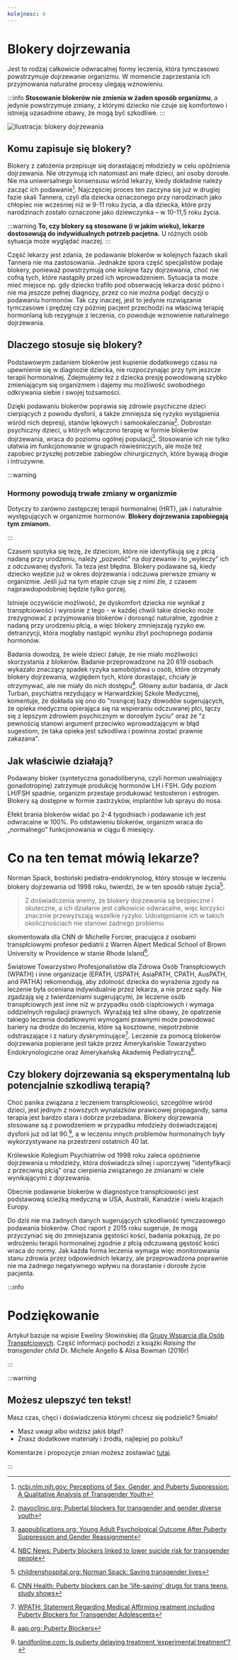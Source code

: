 ```yaml
---
kolejnosc: 4
---
```


# Blokery dojrzewania

Jest to rodzaj całkowicie odwracalnej formy leczenia, która tymczasowo powstrzymuje dojrzewanie organizmu. W momencie zaprzestania ich przyjmowania naturalne procesy ulegają wznowieniu.

:::info
**Stosowanie blokerów nie zmienia w żaden sposób organizmu**, a jedynie powstrzymuje zmiany, z którymi dziecko nie czuje się komfortowo i istnieją uzasadnine obawy, że mogą być szkodliwe.
:::

![Ilustracja: blokery dojrzewania](https://tranzycja.pl/media/img/blokery-dojrzewania.png)


## Komu zapisuje się blokery?

Blokery z założenia przepisuje się dorastającej młodzieży w celu opóźnienia dojrzewania. Nie otrzymują ich natomiast ani małe dzieci, ani osoby dorosłe. Nie ma uniwersalnego konsensusu wśród lekarzy, kiedy dokładnie należy zacząć ich podawanie[^9]. Najczęściej proces ten zaczyna się już w drugiej fazie skali Tannera, czyli dla dziecka oznaczonego przy narodzinach jako chłopiec nie wcześniej niż w 9-11 roku życia, a dla dziecka, które przy narodzinach zostało oznaczone jako dziewczynka – w 10-11,5 roku życia.

:::warning
**To, czy blokery są stosowane (i w jakim wieku), lekarze dostosowują do indywidualnych potrzeb pacjetna.** U różnych osób sytuacja może wyglądać inaczej.
:::

Część lekarzy jest zdania, że podawanie blokerów w kolejnych fazach skali Tannera nie ma zastosowania. Jednakże spora część specjalistów podaje blokery, ponieważ powstrzymują one kolejne fazy dojrzewania, choć nie cofną tych, które nastąpiły przed ich wprowadzeniem. Sytuacja ta może mieć miejsce np. gdy dziecko trafiło pod obserwację lekarza dość późno i nie ma jeszcze pełnej diagnozy, przez co nie można podjąć decyzji o podawaniu hormonów. Tak czy inaczej, jest to jedynie rozwiązanie tymczasowe i prędzej czy później pacjent przechodzi na właściwą terapię hormonlaną lub rezygnuje z leczenia, co powoduje wznowienie naturalnego dojrzewania.

## Dlaczego stosuje się blokery?

Podstawowym zadaniem blokerów jest kupienie dodatkowego czasu na upewnienie się w diagnozie dziecka, nie rozpoczynając przy tym jeszcze terapii hormonalnej. Zdejmujemy też z dziecka presję powodowaną szybko zmieniającym się organizmem i dajemy mu możliwość swobodnego odkrywania siebie i swojej tożsamości.

Dzięki podawaniu blokerów poprawia się zdrowie psychiczne dzieci cierpiących z powodu dysforii, a także zmniejsza się ryzyko wystąpienia wśród nich depresji, stanów lękowych i samookaleczania[^8]. Dobrostan psychiczny dzieci, u których włączono terapię w formie blokerów dojrzewania, wraca do poziomu ogólnej populacji[^1]. Stosowanie ich nie tylko ułatwia im funkcjonowanie w grupach rówieśniczych, ale może też zapobiec przyszłej potrzebie zabiegów chirurgicznych, które bywają drogie i intruzywne.

:::warning

### Hormony powodują trwałe zmiany w organizmie

Dotyczy to zarówno zastępczej terapii hormonalnej (HRT), jak i naturalnie występujących w organizmie hormonów. **Blokery dojrzewania zapobiegają tym zmianom.**

:::

Czasem spotyka się tezę, że dzieciom, które nie identyfikują się z płcią nadaną przy urodzeniu, należy „pozwolić” na dojrzewanie i to „wyleczy” ich z odczuwanej dysforii. Ta teza jest błędna. Blokery podawane są, kiedy dziecko wejdzie już w okres dojrzewania i odczuwa pierwsze zmiany w organizmie. Jeśli już na tym etapie czuje się z nimi źle, z czasem najprawdopodobniej będzie tylko gorzej.

Istnieje oczywiście możliwość, że dyskomfort dziecka nie wynikał z transpłciowości i wyrośnie z tego - w każdej chwili takie dziecko może zrezygnować z przyjmowania blokerów i dorosnąć naturalnie, zgodnie z nadaną przy urodzeniu płcią, a więc blokery zmniejszają ryzyko ew. detranzycji, która mogłaby nastąpić wyniku zbyt pochopnego podania hormonów.

Badania dowodzą, że wiele dzieci żałuje, że nie miało możliwości skorzystania z blokerów. Badanie przeprowadzone na 20 619 osobach wykazało znaczący spadek ryzyka samobójstwa u osób, które otrzymały blokery dojrzewania, względem tych, które dorastając, chciały je otrzymywać, ale nie miały do nich dostępu[^2]. Główny autor badania, dr Jack Turban, psychiatra rezydujący w Harwardzkiej Szkole Medycznej, komentuje, że dokłada się ono do "rosnącej bazy dowodów sugerujących, że opieka medyczna opierająca się na wspieraniu odczuwanej płci, łączy się z lepszym zdrowiem psychicznym w dorosłym życiu" oraz że "z pewnością stanowi argument przeciwko wprowadzającym w błąd sugestiom, że taka opieka jest szkodliwa i powinna zostać prawnie zakazana".


## Jak właściwie działają?

Podawany bloker (syntetyczna gonadoliberyna, czyli hormon uwalniający gonadotropinę) zatrzymuje produkcję hormonów LH i FSH. Gdy poziom LH/FSH spadnie, organizm przestaje produkować testosteron i estrogen. Blokery są dostępne w formie zastrzyków, implantów lub sprayu do nosa.

Efekt brania blokerów widać po 2-4 tygodniach i podawanie ich jest odwracalne w 100%. Po odstawieniu blokerów, organizm wraca do „normalnego” funkcjonowania w ciągu 6 miesięcy.

# Co na ten temat mówią lekarze?

Norman Spack, bostoński pediatra-endokrynolog, który stosuje w leczeniu blokery dojrzewania od 1998 roku, twierdzi, że w ten sposób ratuje życia[^3].

> Z doświadczenia wiemy, że blokery dojrzewania są bezpieczne i skuteczne, a ich działanie jest całkowicie odwracalne, więc korzyści znacznie przewyższają wszelkie ryzyko. Udostępnianie ich w takich okolicznościach nie stanowi żadnego problemu

skomentowała dla CNN dr Michelle Forcier, pracująca z osobami transpłciowymi profesor pediatrii z Warren Alpert Medical School of Brown University w Providence w stanie Rhode Island[^6].

Światowe Towarzystwo Profesjonalistów dla Zdrowa Osób Transpłciowych (WPATH) i inne organizacje (EPATH, USPATH, AsiaPATH, CPATH, AusPATH, and PATHA) rekomendują, aby zdolność dziecka do wyrażenia zgody na leczenie była oceniana indywidualnie przez lekarza, a nie przez sądy. Nie zgadzają się z twierdzeniami sugerującymi, że leczenie osób transpłciowych jest inne niż w przypadku osób cispłciowych i wymaga oddzielnych regulacji prawnych. Wyrażają też silne obawy, że opatrzenie takiego leczenia dodatkowymi wymogami prawnymi może powodować bariery na drodze do leczenia, które są kosztowne, niepotrzebnie odstraszające i z natury dyskryminujące[^4]. Leczenie za pomocą blokerów dojrzewania popierane jest także przez Amerykańskie Towarzystwo Endokrynologiczne oraz Amerykańską Akademię Pediatryczną[^5].

## Czy blokery dojrzewania są eksperymentalną lub potencjalnie szkodliwą terapią?

Choć panika związana z leczeniem transpłciowości, szcególnie wśród dzieci, jest jednym z nowszych wynalazków prawicowej propagandy, sama terapia jest bardzo stara i dobrze przebadana. Blokery dojrzewania stosowane są z powodzeniem w przypadku młodzieży doświadczającej dysforii już od lat 90.[^7], a w leczeniu innych problemów hormonalnych były wykorzystywane na przestrzeni ostatnich 40 lat.

Królewskie Kolegium Psychiatrów od 1998 roku zaleca opóźnienie dojrzewania u młodzieży, która doświadcza silnej i uporczywej "identyfikacji z przeciwną płcią" oraz cierpienia związanego ze zmianami w ciele wynikającymi z dojrzewania.

Obecnie podawanie blokerów w diagnostyce transpłciowości jest podstawową ścieżką medyczną w USA, Australii, Kanadzie i wielu krajach Europy.

Do dziś nie ma żadnych danych sugerujących szkodliwość tymczasowego podawania blokerów. Choć raport z 2015 roku sugeruje, że mogą przyczyniać się do zmniejszania gęstości kości, badania pokazują, że po wdrożeniu terapii hormonalnej zgodnie z płcią odczuwaną gęstość kości wraca do normy. Jak każda forma leczenia wymaga więc monitorowania stanu zdrowia przez odpowiednich lekarzy, ale przeprowadzona poprawnie nie ma żadnego negatywnego wpływu na dorastanie i dorosłe życie pacjenta.


:::info
# Podziękowanie

Artykuł bazuje na wpisie Eweliny Słowińskiej dla [Grupy Wsparcia dla Osób Transpłciowych](https://www.facebook.com/groups/1429825323924186/). Część informacji pochodzi z książki *Raising the transgender child* Dr. Michele Angello & Alisa Bowman (2016r)

:::

:::warning

## Możesz ulepszyć ten tekst!

Masz czas, chęci i doświadczenia którymi chcesz się podzielić? Śmiało!

* Masz uwagi albo widzisz jakiś błąd?
* Znasz dodatkowe materiały i źródła, najlepiej po polsku?

Komentarze i propozycje zmian możesz zostawiać [tutaj](https://hackmd.io/@tranzycja/BkKaZyFmu).

:::

[^1]: [aappublications.org: Young Adult Psychological Outcome After Puberty Suppression and Gender Reassignment](https://pediatrics.aappublications.org/content/134/4/696)
[^2]: [NBC News: Puberty blockers linked to lower suicide risk for transgender people](https://www.nbcnews.com/feature/nbc-out/puberty-blockers-linked-lower-suicide-risk-transgender-people-n1122101)
[^3]: [childrenshospital.org: Norman Spack: Saving transgender lives](https://thriving.childrenshospital.org/norman-spack-saving-transgender-lives/)
[^4]: [WPATH: Statement Regarding Medical Affirming reatment including Puberty Blockers for Transgender Adolescents](https://www.wpath.org/media/cms/Documents/Public%20Policies/2020/FINAL%20Statement%20Regarding%20Informed%20Consent%20Court%20Case_Dec%2016%202020.docx.pdf?_t=1608225376)
[^5]: [aap.org: Puberty Blockers](https://www.aap.org/en-us/Documents/solgbt_resource_transgenderchildren.pdf)
[^6]: [CNN Health: Puberty blockers can be 'life-saving' drugs for trans teens, study shows](https://edition.cnn.com/2020/01/23/health/transgender-puberty-blockers-suicide-study/index.html)
[^7]: [tandfonline.com: Is puberty delaying treatment ‘experimental treatment’?](https://www.tandfonline.com/doi/full/10.1080/26895269.2020.1747768)
[^8]: [mayoclinic.org: Pubertal blockers for transgender and gender diverse youth](https://www.mayoclinic.org/diseases-conditions/gender-dysphoria/in-depth/pubertal-blockers/art-20459075)
[^9]: [ncbi.nlm.nih.gov: Perceptions of Sex, Gender, and Puberty Suppression: A Qualitative Analysis of Transgender Youth](https://www.ncbi.nlm.nih.gov/pmc/articles/PMC4987409/)